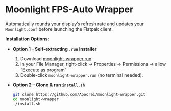 # Moonlight FPS-Auto Wrapper

Automatically rounds your display’s refresh rate and updates your `Moonlight.conf` before
launching the Flatpak client.

**Installation Options:**

- **Option 1 – Self-extracting `.run` installer**  
  1. Download [moonlight-wrapper.run](https://github.com/Apocrei/moonlight-wrapper/releases/latest/download/moonlight-wrapper.run)  
  2. In your File Manager, right-click → Properties → Permissions → allow “Execute as program”  
  3. Double-click `moonlight-wrapper.run` (no terminal needed).  

- **Option 2 – Clone & run `install.sh`**  
  ```bash
  git clone https://github.com/Apocrei/moonlight-wrapper.git
  cd moonlight-wrapper
  ./install.sh


